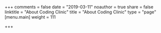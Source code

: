 +++
comments = false
date = "2019-03-11"
noauthor = true
share = false
linktitle = "About Coding Clinic"
title = "About Coding Clinic"
type = "page"
[menu.main]
weight = 111

+++
